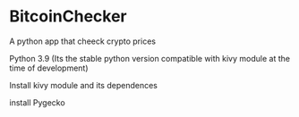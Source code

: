 # BitcoinChecker
A python app that cheeck crypto prices


Python 3.9 (Its the stable python version compatible with kivy module at the time of development)

Install kivy module and its dependences

install Pygecko